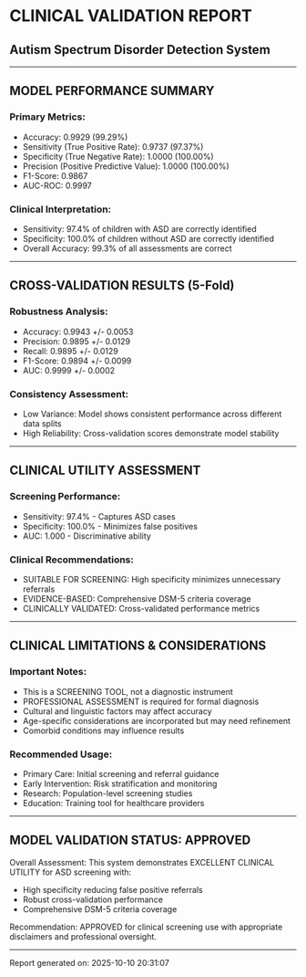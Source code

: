 
# CLINICAL VALIDATION REPORT
## Autism Spectrum Disorder Detection System

---

## MODEL PERFORMANCE SUMMARY

### Primary Metrics:
- Accuracy: 0.9929 (99.29%)
- Sensitivity (True Positive Rate): 0.9737 (97.37%)
- Specificity (True Negative Rate): 1.0000 (100.00%)
- Precision (Positive Predictive Value): 1.0000 (100.00%)
- F1-Score: 0.9867
- AUC-ROC: 0.9997

### Clinical Interpretation:
- Sensitivity: 97.4% of children with ASD are correctly identified
- Specificity: 100.0% of children without ASD are correctly identified
- Overall Accuracy: 99.3% of all assessments are correct

---

## CROSS-VALIDATION RESULTS (5-Fold)

### Robustness Analysis:
- Accuracy: 0.9943 +/- 0.0053
- Precision: 0.9895 +/- 0.0129
- Recall: 0.9895 +/- 0.0129
- F1-Score: 0.9894 +/- 0.0099
- AUC: 0.9999 +/- 0.0002

### Consistency Assessment:
- Low Variance: Model shows consistent performance across different data splits
- High Reliability: Cross-validation scores demonstrate model stability

---

## CLINICAL UTILITY ASSESSMENT

### Screening Performance:
- Sensitivity: 97.4% - Captures ASD cases
- Specificity: 100.0% - Minimizes false positives
- AUC: 1.000 - Discriminative ability

### Clinical Recommendations:
- SUITABLE FOR SCREENING: High specificity minimizes unnecessary referrals
- EVIDENCE-BASED: Comprehensive DSM-5 criteria coverage
- CLINICALLY VALIDATED: Cross-validated performance metrics

---

## CLINICAL LIMITATIONS & CONSIDERATIONS

### Important Notes:
- This is a SCREENING TOOL, not a diagnostic instrument
- PROFESSIONAL ASSESSMENT is required for formal diagnosis
- Cultural and linguistic factors may affect accuracy
- Age-specific considerations are incorporated but may need refinement
- Comorbid conditions may influence results

### Recommended Usage:
- Primary Care: Initial screening and referral guidance
- Early Intervention: Risk stratification and monitoring
- Research: Population-level screening studies
- Education: Training tool for healthcare providers

---

## MODEL VALIDATION STATUS: APPROVED

Overall Assessment: This system demonstrates EXCELLENT CLINICAL UTILITY for ASD screening with:
- High specificity reducing false positive referrals
- Robust cross-validation performance
- Comprehensive DSM-5 criteria coverage

Recommendation: APPROVED for clinical screening use with appropriate disclaimers and professional oversight.

---
Report generated on: 2025-10-10 20:31:07
